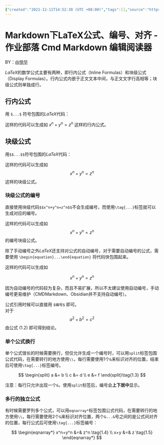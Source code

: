 ```yaml
---
{"created":"2021-12-11T14:52:30 (UTC +08:00)","tags":[],"source":"https://www.zybuluo.com/fyywy520/note/82980","author":"Jiawei Zhang","dg-publish":true,"dg-permalink":"markdown-latex-tips","permalink":"/markdown-latex-tips/"}
---
```


# Markdown下LaTeX公式、编号、对齐 - 作业部落 Cmd Markdown 编辑阅读器

BY：[@悦华](http://www.weibo.com/quentinchen)

*LaTeX*的数学公式主要有两种，即行内公式（Inline Formulas）和块级公式（Display Formulas）。行内公式内嵌于正文文本中间，与正文文字行高相等；块级公式则单独成行。

## 行内公式

用 `$...$` 符号包围的*LaTeX*代码：

这样的代码可以生成如 $x^n+y^n=z^n$ 这样的行内公式。

## 块级公式

用`$$...$$`符号包围的*LaTeX*代码：

这样的代码可以生成如 $$x^n+y^n=z^n$$ 这样的块级公式。


### 块级公式的编号

直接使用块级代码`$$x^n+y^n=z^n$$`不会生成编号，而使用`\tag{...}`标签就可以生成对应的编号。

这样的代码可以生成如 $$x^n+y^n=z^n \tag{1.1}$$ 的编号块级公式。


除了手动编号之外*LaTeX*还支持对公式的自动编号，对于需要自动编号的公式，需要使用 `\begin{equation}...\end{equation}` 将代码快包围起来。

这样的代码可以生成如

$$\begin{equation}
x^n+y^n=z^n
\end{equation}$$

因为自动编号的代码较为复杂，而且不易扩展，所以不太建议使用自动编号，手动编号更易维护（CMDMarkdown、Obsidian并不支持自动编号）。

公式引用时候可以直接用 `$编号$` 即可。  
对于 $$a^2+b^2=c^2 \tag {1.2}$$ 由公式 $(1.2)$ 即可得到结论。


### 单个公式换行

单个公式很长的时候需要换行，但仅允许生成一个编号时，可以用`split`标签包围公式代码，在需要转行的地方使用`\\`，每行需要使用1个`&`来标识对齐的位置，结束后可使用`\tag{...}`标签编号。

$$
\begin{split}
a &= b \\
c &= d \\
e &= f
\end{split}\tag{1.3}
$$


注意：每行只允许出现一个`&`，使用`split`标签后，编号会**上下居中**显示。

### 多行的独立公式

有时候需要罗列多个公式，可以用`eqnarray*`标签包围公式代码，在需要转行的地方使用`\\`，每行需要使用2个`&`来标识对齐位置，两个`&...&`号之间的是公式间对齐的位置，每行公式后可使用`\tag{...}`标签编号：

$$
\begin{eqnarray*}
x^n+y^n &=& z^n \tag{1.4} \\
x+y &=& z \tag{1.5}
\end{eqnarray*}
$$
